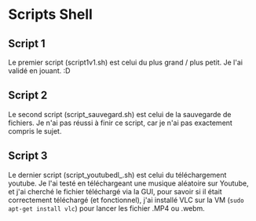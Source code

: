 # Scripts Shell

## Script 1
Le premier script (script1v1.sh) est celui du plus grand / plus petit.
Je l'ai validé en jouant. :D

## Script 2
Le second script (script_sauvegard.sh) est celui de la sauvegarde de fichiers.
Je n'ai pas réussi à finir ce script, car je n'ai pas exactement compris le sujet.

## Script 3
Le dernier script (script_youtubedl_.sh) est celui du téléchargement youtube.
Je l'ai testé en téléchargeant une musique aléatoire sur Youtube, et j'ai cherché le fichier téléchargé via la GUI, pour savoir si il était correctement téléchargé (et fonctionnel), j'ai installé VLC sur la VM (`sudo apt-get install vlc`) pour lancer les fichier .MP4 ou .webm.

